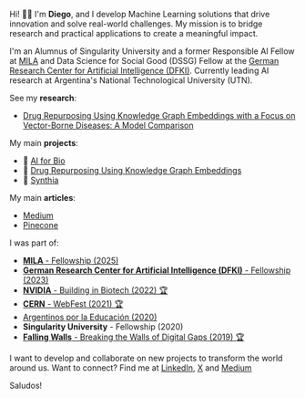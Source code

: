 Hi! 👋🏻 I'm **Diego**, and I develop Machine Learning solutions that drive innovation and solve real-world challenges. My mission is to bridge research and practical applications to create a meaningful impact.

I'm an Alumnus of Singularity University and a former Responsible AI Fellow at [MILA](https://mila.quebec/en) and Data Science for Social Good (DSSG) Fellow at the [German Research Center for Artificial Intelligence (DFKI)](https://www.dfki.de/en/web). Currently leading AI research at Argentina's National Technological University (UTN).


See my **research**:
- [Drug Repurposing Using Knowledge Graph Embeddings with a Focus on Vector-Borne Diseases: A Model Comparison](https://link.springer.com/chapter/10.1007/978-3-031-40942-4_8)

My main **projects**:
- 🧬 [AI for Bio](https://github.com/dlopezyse/AI-for-Bio)
- 💊 [Drug Repurposing Using Knowledge Graph Embeddings](https://github.com/dlopezyse/Drug-Repurposing-using-KGE)
- 🧠 [Synthia](https://github.com/dlopezyse/Synthia)

My main **articles**:
- [Medium](https://medium.com/@lopezyse)
- [Pinecone](https://www.pinecone.io/learn/)

I was part of:
- [**MILA** - Fellowship (2025)](https://www.linkedin.com/feed/update/urn:li:activity:7321232714483843076/)
- [**German Research Center for Artificial Intelligence (DFKI)** - Fellowship (2023)](https://www.youtube.com/watch?v=NOWofvaEsmk)
- [**NVIDIA** - Building in Biotech (2022) 🏆](https://www.linkedin.com/feed/update/urn:li:activity:6999470390385225728/)
- [**CERN** - WebFest (2021) 🏆](https://webfest.cern/node/345)
- [Argentinos por la Educación (2020)](https://github.com/dlopezyse/Hackathon-ArgxEdu-2020)
- **Singularity University** - Fellowship (2020)
- [**Falling Walls** - Breaking the Walls of Digital Gaps (2019) 🏆](https://www.utn.edu.ar/es/noticias-internacionales/noticias-eventos/falling-walls-lab-argentina-ganadores)


I want to develop and collaborate on new projects to transform the world around us.
Want to connect? Find me at <a href="https://www.linkedin.com/in/lopezyse">LinkedIn</a>, <a href="https://x.com/lopezyse">X</a> and <a href="https://lopezyse.medium.com/">Medium</a>

Saludos!





